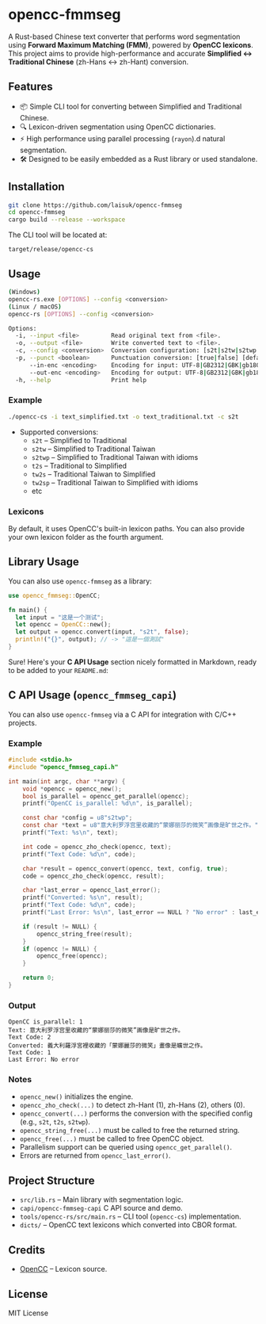 # opencc-fmmseg

A Rust-based Chinese text converter that performs word segmentation using **Forward Maximum Matching (FMM)**, powered by **OpenCC lexicons**. This project aims to provide high-performance and accurate **Simplified ↔ Traditional Chinese** (zh-Hans ↔ zh-Hant) conversion.

## Features

- 📦 Simple CLI tool for converting between Simplified and Traditional Chinese.
- 🔍 Lexicon-driven segmentation using OpenCC dictionaries.
- ⚡ High performance using parallel processing (`rayon`).d natural segmentation.
- 🛠️ Designed to be easily embedded as a Rust library or used standalone.

## Installation

```bash
git clone https://github.com/laisuk/opencc-fmmseg
cd opencc-fmmseg
cargo build --release --workspace
```

The CLI tool will be located at:

```
target/release/opencc-cs
```

## Usage

```bash
(Windows)
opencc-rs.exe [OPTIONS] --config <conversion>
(Linux / macOS)
opencc-rs [OPTIONS] --config <conversion>

Options:
  -i, --input <file>         Read original text from <file>.
  -o, --output <file>        Write converted text to <file>.
  -c, --config <conversion>  Conversion configuration: [s2t|s2tw|s2twp|s2hk|t2s|tw2s|tw2sp|hk2s|jp2t|t2jp]
  -p, --punct <boolean>      Punctuation conversion: [true|false] [default: false]
      --in-enc <encoding>    Encoding for input: UTF-8|GB2312|GBK|gb18030|BIG5 [default: UTF-8]
      --out-enc <encoding>   Encoding for output: UTF-8|GB2312|GBK|gb18030|BIG5 [default: UTF-8]
  -h, --help                 Print help
```

### Example

```bash
./opencc-cs -i text_simplified.txt -o text_traditional.txt -c s2t
```

- Supported conversions:
  - `s2t` – Simplified to Traditional
  - `s2tw` – Simplified to Traditional Taiwan
  - `s2twp` – Simplified to Traditional Taiwan with idioms
  - `t2s` – Traditional to Simplified
  - `tw2s` – Traditional Taiwan to Simplified
  - `tw2sp` – Traditional Taiwan to Simplified with idioms
  - etc

### Lexicons

By default, it uses OpenCC's built-in lexicon paths. You can also provide your own lexicon folder as the fourth argument.

## Library Usage

You can also use `opencc-fmmseg` as a library:

```rust
use opencc_fmmseg::OpenCC;

fn main() {
  let input = "这是一个测试";
  let opencc = OpenCC::new();
  let output = opencc.convert(input, "s2t", false);
  println!("{}", output); // -> "這是一個測試"
}
```

Sure! Here's your **C API Usage** section nicely formatted in Markdown, ready to be added to your `README.md`:


## C API Usage (`opencc_fmmseg_capi`)

You can also use `opencc-fmmseg` via a C API for integration with C/C++ projects.

### Example

```c
#include <stdio.h>
#include "opencc_fmmseg_capi.h"

int main(int argc, char **argv) {
    void *opencc = opencc_new();
    bool is_parallel = opencc_get_parallel(opencc);
    printf("OpenCC is_parallel: %d\n", is_parallel);

    const char *config = u8"s2twp";
    const char *text = u8"意大利罗浮宫里收藏的“蒙娜丽莎的微笑”画像是旷世之作。";
    printf("Text: %s\n", text);

    int code = opencc_zho_check(opencc, text);
    printf("Text Code: %d\n", code);

    char *result = opencc_convert(opencc, text, config, true);
    code = opencc_zho_check(opencc, result);

    char *last_error = opencc_last_error();
    printf("Converted: %s\n", result);
    printf("Text Code: %d\n", code);
    printf("Last Error: %s\n", last_error == NULL ? "No error" : last_error);

    if (result != NULL) {
        opencc_string_free(result);
    }
    if (opencc != NULL) {
        opencc_free(opencc);
    }

    return 0;
}
```

### Output
```
OpenCC is_parallel: 1
Text: 意大利罗浮宫里收藏的“蒙娜丽莎的微笑”画像是旷世之作。
Text Code: 2
Converted: 義大利羅浮宮裡收藏的「蒙娜麗莎的微笑」畫像是曠世之作。
Text Code: 1
Last Error: No error
```
### Notes

- `opencc_new()` initializes the engine.
- `opencc_zho_check(...)` to detect zh-Hant (1), zh-Hans (2), others (0).
- `opencc_convert(...)` performs the conversion with the specified config (e.g., `s2t`, `t2s`, `s2twp`).
- `opencc_string_free(...)` must be called to free the returned string.
- `opencc_free(...)` must be called to free OpenCC object.
- Parallelism support can be queried using `opencc_get_parallel()`.
- Errors are returned from `opencc_last_error()`.

## Project Structure

- `src/lib.rs` – Main library with segmentation logic.
- `capi/opencc-fmmseg-capi` C API source and demo.
- `tools/opencc-rs/src/main.rs` – CLI tool (`opencc-cs`) implementation.
- `dicts/` – OpenCC text lexicons which converted into CBOR format.

## Credits

- [OpenCC](https://github.com/BYVoid/OpenCC) – Lexicon source.

## License

MIT License

